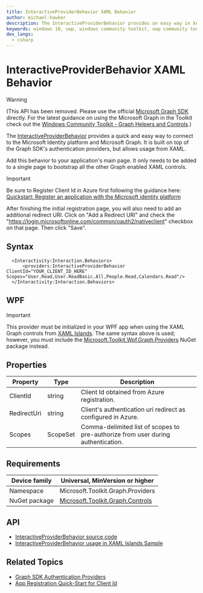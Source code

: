 ```yaml
---
title: InteractiveProviderBehavior XAML Behavior
author: michael-hawker
description: The InteractiveProviderBehavior provides an easy way in XAML to connect to Microsoft Graph.
keywords: windows 10, uwp, windows community toolkit, uwp community toolkit, uwp toolkit, graph, login, authentication, interactive, provider, identity, xaml islands
dev_langs:
  - csharp
---
```


# InteractiveProviderBehavior XAML Behavior

> [!WARNING]
> (This API has been removed. Please use the official [Microsoft Graph SDK](https://github.com/microsoftgraph/msgraph-sdk-dotnet) directly. For the latest guidance on using the Microsoft Graph in the Toolkit check out the [Windows Community Toolkit - Graph Helpers and Controls](../overview.md).)

The [InteractiveProviderBehavior](/dotnet/api/microsoft.toolkit.graph.providers.interactiveproviderbehavior) provides a quick and easy way to connect to the Microsoft Identity platform and Microsoft Graph.  It is built on top of the Graph SDK's authentication providers, but allows usage from XAML.

Add this behavior to your application's main page. It only needs to be added to a single page to bootstrap all the other Graph enabled XAML controls.

> [!IMPORTANT]
> Be sure to Register Client Id in Azure first following the guidance here: [Quickstart: Register an application with the Microsoft identity platform](/azure/active-directory/develop/quickstart-register-app)
>
> After finishing the initial registration page, you will also need to add an additional redirect URI. Click on "Add a Redirect URI" and check the "https://login.microsoftonline.com/common/oauth2/nativeclient" checkbox on that page. Then click "Save".

## Syntax

```xaml
  <Interactivity:Interaction.Behaviors>
      <providers:InteractiveProviderBehavior ClientId="YOUR_CLIENT_ID_HERE" Scopes="User.Read,User.ReadBasic.All,People.Read,Calendars.Read"/>
  </Interactivity:Interaction.Behaviors>
```

## WPF

> [!IMPORTANT]
> This provider must be initialized in your WPF app when using the XAML Graph controls from [XAML Islands](/windows/apps/desktop/modernize/xaml-islands). The same syntax above is used; however, you must include the [Microsoft.Toolkit.Wpf.Graph.Providers](https://www.nuget.org/packages/Microsoft.Toolkit.Wpf.Graph.Providers) NuGet package instead.

## Properties

| Property | Type | Description |
| -- | -- | -- |
| ClientId | string | Client Id obtained from Azure registration. |
| RedirectUri | string | Client's authentication uri redirect as configured in Azure. |
| Scopes | ScopeSet | Comma-delimited list of scopes to pre-authorize from user during authentication. |

## Requirements

| Device family | Universal, MinVersion or higher   |
| -- | -- |
| Namespace | Microsoft.Toolkit.Graph.Providers |
| NuGet package | [Microsoft.Toolkit.Graph.Controls](https://www.nuget.org/packages/Microsoft.Toolkit.Graph.Controls) |

## API

* [InteractiveProviderBehavior source code](https://github.com/windows-toolkit/Graph-Controls/blob/rel/7.0.0/Microsoft.Toolkit.Graph.Controls/Providers/InteractiveProviderBehavior.cs)
* [InteractiveProviderBehavior usage in XAML Islands Sample](https://github.com/windows-toolkit/Graph-Controls/blob/rel/7.0.0/Samples/XAML%20Islands/WPF-Core-GraphApp/MainWindow.xaml)

## Related Topics

* [Graph SDK Authentication Providers](https://github.com/microsoftgraph/msgraph-sdk-dotnet-auth)
* [App Registration Quick-Start for Client Id](/azure/active-directory/develop/quickstart-register-app)